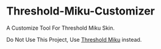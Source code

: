 # Threshold-Miku-Customizer
A Customize Tool For Threshold Miku Skin.

Do Not Use This Project, Use [Threshold Miku](https://github.com/Jack-Myth/Threshold-Miku) instead.
